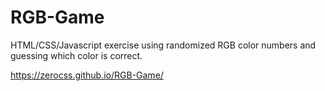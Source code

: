 # RGB-Game
HTML/CSS/Javascript exercise using randomized RGB color numbers and guessing which color is correct.

https://zerocss.github.io/RGB-Game/
